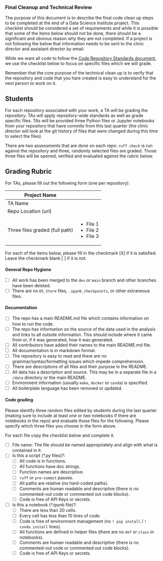 ### Final Cleanup and Technical Review

The purpose of this document is to describe the final code clean up steps to be completed at the end of a Data Science Institute project. This checklist should be considered a set of requirements and while it is possible that some of the items below should not be done, there should be a significant and obvious reason why they are not completed. If a project is not following the below that information needs to be sent to the clinic director and assistant director by email.

While we want all code to follow the [Code Repository Standards document](../coding-standards/coding-standards.md#requirements), we use the checklist below to focus on specific files which we will grade.

Remember that the core purpose of the technical clean up is to verify that the repository and code that you hare created is easy to understand for the next person to work on it.

## Students

For each repository associated with your work, a TA will be grading the repository. TAs will apply repository-wide standards as well as grade specific files. TAs will be provided three Python files or Jupyter notebooks from your repository that have commits from this last quarter (the clinic director will look at the git history of files that were changed during this time to select the files).

There are two assessments that are done on each repo: `ruff check` is run against the repository and three, randomly selected files are graded.  Those three files will be opened, verified and evaluated against the rubric below.

## Grading Rubric

For TAs, please fill out the following form (one per repository):

| Project Name | | 
| --- | --- | 
| TA Name | | 
| Repo Location (url) | | 
| Three files graded (full path) | <ul><li>File 1</li><li>File 2</li><li>File 3</li></ul>| 

For each of the items below, please fill in the checkmark [X] if it is satisfied. Leave the checkmark blank [ ] if it is not.

#### General Repo Hygiene
- [ ] All work has been merged to the `dev` or `main` branch and other branches have been deleted.
- [ ] There are no `DS_Store` files, `.ipynb_checkpoints`, or other extraneous files.
     
#### Documentation 
- [ ] The repo has a main README.md file which contains information on how to run the code.
- [ ] The repo has information on the source of the data used in the analysis and links to all outside information. This should include where it came from or, if it was generated, how it was generated.
- [ ] All contributors have added their names to the main README.md file.
- [ ] All documentation is in markdown format.
- [ ] The repository is easy to read and there are no grammar/syntax/formatting issues which impede comprehension.
- [ ] There are descriptions of all files and their purpose in the README.
- [ ] All data has a description and source. This may be in a separate file in a `/data` directory or the main README.
- [ ] Environment information (usually `make`, `docker` or `conda`) is specified.
- [ ] All boilerplate language has been removed or updated. 

#### Code grading
Please identify three random files edited by students during the last quarter (making sure to include at least _one_ or _two_ notebooks if there are notebooks in the repo) and evaluate those files for the following. Please specify which three files you choose in the form above.

For each file copy the checklist below and complete it.

- [ ] File name: The file should be named appropriately and align with what is contained in it.
- [ ] Is this a script (*.py files)?: 
    - [ ] All code is in functions.
    - [ ] All functions have doc strings.
    - [ ] Function names are descriptive.
    - [ ] `ruff` or `pre-commit` passes.
    - [ ] All paths are relative (no hard-coded paths).
    - [ ] Comments are human readable and descriptive (there is no commented-out code or commented out code blocks).
    - [ ] Code is free of API Keys or secrets.
- [ ] Is this a notebook (*.ipynb file)?:
    - [ ] There are less than 20 cells.
    - [ ] Every cell has less than 10 lines of code.
    - [ ] Code is free of environment management (no `! pip install` / `! conda install` lines).
    - [ ] All functions are defined in helper files (there are no `def` or `class` in notebooks).
    - [ ] Comments are human readable and descriptive (there is no commented-out code or commented out code blocks).
    - [ ] Code is free of API Keys or secrets.
